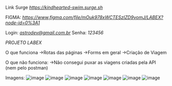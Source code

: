 Link Surge 
*https://kindhearted-swim.surge.sh*

FIGMA:
*https://www.figma.com/file/mOuk978xWCTESzIZD9vomJ/LABEX?node-id=0%3A1*

Login: *astrodev@gmail.com.br*
Senha: *123456*

*PROJETO LABEX*

O que funciona
->Rotas das páginas
->Forms em geral
->Criação de Viagem

O que não funciona:
->Não consegui puxar as viagens criadas pela API (nem pelo postman)



 Imagens:
![image](https://user-images.githubusercontent.com/92393933/162645076-cae0d3e5-4ede-4dd5-96fc-170478f89f26.png)
![image](https://user-images.githubusercontent.com/92393933/162645082-86850dda-1185-46ca-aabb-1030897fe44a.png)
![image](https://user-images.githubusercontent.com/92393933/162645085-90c8becc-b969-4d3f-8a45-e781ddce8965.png)
![image](https://user-images.githubusercontent.com/92393933/162645092-644dc754-42b9-4f56-bdbd-55303eb66e5d.png)
![image](https://user-images.githubusercontent.com/92393933/162645099-ad6a8833-aa4b-4db1-a09e-c4ab1cc8291d.png)
![image](https://user-images.githubusercontent.com/92393933/162645112-9a10f5a7-33e5-41a2-a677-4b3d22ab9d76.png)
![image](https://user-images.githubusercontent.com/92393933/162645059-3e07aa47-edf1-497e-9fb3-e0fba3ead941.png)
